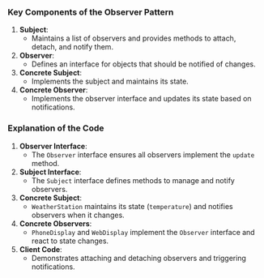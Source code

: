 <h3>Key Components of the Observer Pattern</h3>

<ol>
    <li>
        <strong>Subject</strong>:
        <ul>
            <li>Maintains a list of observers and provides methods to attach, detach, and notify them.</li>
        </ul>
    </li>
    <li>
        <strong>Observer</strong>:
        <ul>
            <li>Defines an interface for objects that should be notified of changes.</li>
        </ul>
    </li>
    <li>
        <strong>Concrete Subject</strong>:
        <ul>
            <li>Implements the subject and maintains its state.</li>
        </ul>
    </li>
    <li>
        <strong>Concrete Observer</strong>:
        <ul>
            <li>Implements the observer interface and updates its state based on notifications.</li>
        </ul>
    </li>
</ol>


<h3>Explanation of the Code</h3>
<ol>
    <li>
        <strong>Observer Interface</strong>:
        <ul>
            <li>The <code>Observer</code> interface ensures all observers implement the <code>update</code> method.</li>
        </ul>
    </li>
    <li>
        <strong>Subject Interface</strong>:
        <ul>
            <li>The <code>Subject</code> interface defines methods to manage and notify observers.</li>
        </ul>
    </li>
    <li>
        <strong>Concrete Subject</strong>:
        <ul>
            <li><code>WeatherStation</code> maintains its state (<code>temperature</code>) and notifies observers when it changes.</li>
        </ul>
    </li>
    <li>
        <strong>Concrete Observers</strong>:
        <ul>
            <li><code>PhoneDisplay</code> and <code>WebDisplay</code> implement the <code>Observer</code> interface and react to state changes.</li>
        </ul>
    </li>
    <li>
        <strong>Client Code</strong>:
        <ul>
            <li>Demonstrates attaching and detaching observers and triggering notifications.</li>
        </ul>
    </li>
</ol>
